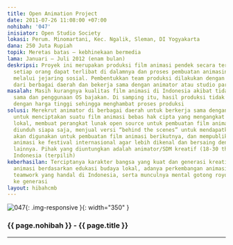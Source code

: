 ```yaml
---
title: Open Animation Project
date: 2011-07-26 11:08:00 +07:00
nohibah: '047'
inisiator: Open Studio Society
lokasi: Perum. Minomartani, Kec. Ngalik, Sleman, DI Yogyakarta
dana: 250 Juta Rupiah
topik: Meretas batas – kebhinekaan bermedia
lama: Januari – Juli 2012 (enam bulan)
deskripsi: Proyek ini merupakan produksi film animasi pendek secara terbuka dimana
  setiap orang dapat terlibat di dalamnya dan proses pembuatan animasinya dapat diakses
  melalui jejaring sosial. Pembentukkan team produksi dilakukan dengan merekrut animator
  dari berbagai daerah dan bekerja sama dengan animator atau studio partner handal
masalah: Masih kurangnya kualitas film animasi di Indonesia akibat tidak adanya kerja
  sama dan penggunaan OS bajakan. Di samping itu, hasil produksi tidak dapat dijual
  dengan harga tinggi sehingga menghambat proses produksi
solusi: Merekrut animator di berbagai daerah untuk berkerja sama dengan animator handal
  untuk menciptakan suatu film animasi bebas hak cipta yang mengangkat kearifan budaya
  lokal, membuat perangkat lunak open source untuk pembuatan film animasi yang bisa
  diunduh siapa saja, menjual versi “behind the scenes” untuk mendapatkan donasi yang
  akan digunakan untuk pembuatan film animasi berikutnya, dan mempublikasikan film
  animasi ke festival internasional agar lebih dikenal dan bersaing dengan film animasi
  lainnya. Pihak yang diuntungkan adalah animator/SDM kreatif (18-30 th) di seluruh
  Indonesia (terpilih)
keberhasilan: Terciptanya karakter bangsa yang kuat dan generasi kreatif melalui film
  animasi berdasarkan edukasi budaya lokal, adanya perkembangan animasi dan terciptanya
  teamwork yang handal di Indonesia, serta munculnya mental gotong royong dari generasi
  ke generasi
layout: hibahcmb
---
```


![047](/static/img/hibahcmb/047.png){: .img-responsive }{: width="350" }

### {{ page.nohibah }} - {{ page.title }}

---
